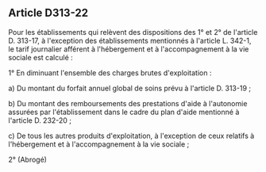 ## Article D313-22

Pour les établissements qui relèvent des dispositions des 1° et 2° de l'article D. 313-17, à l'exception
des établissements mentionnés à l'article L. 342-1, le tarif journalier afférent à l'hébergement et à
l'accompagnement à la vie sociale est calculé :

1° En diminuant l'ensemble des charges brutes d'exploitation :

a) Du montant du forfait annuel global de soins prévu à l'article D. 313-19 ;

b) Du montant des remboursements des prestations d'aide à l'autonomie assurées par l'établissement dans le
cadre du plan d'aide mentionné à l'article D. 232-20 ;

c) De tous les autres produits d'exploitation, à l'exception de ceux relatifs à l'hébergement et à
l'accompagnement à la vie sociale ;


2° (Abrogé)

